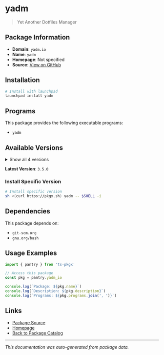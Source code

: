 # yadm

> Yet Another Dotfiles Manager

## Package Information

- **Domain**: `yadm.io`
- **Name**: `yadm`
- **Homepage**: Not specified
- **Source**: [View on GitHub](https://github.com/pkgxdev/pantry/tree/main/projects/yadm.io/package.yml)

## Installation

```bash
# Install with launchpad
launchpad install yadm
```

## Programs

This package provides the following executable programs:

- `yadm`

## Available Versions

<details>
<summary>Show all 4 versions</summary>

- `3.5.0`, `3.4.0`, `3.3.0`, `3.2.2`

</details>

**Latest Version**: `3.5.0`

### Install Specific Version

```bash
# Install specific version
sh <(curl https://pkgx.sh) yadm -- $SHELL -i
```

## Dependencies

This package depends on:

- `git-scm.org`
- `gnu.org/bash`

## Usage Examples

```typescript
import { pantry } from 'ts-pkgx'

// Access this package
const pkg = pantry.yadm_io

console.log(`Package: ${pkg.name}`)
console.log(`Description: ${pkg.description}`)
console.log(`Programs: ${pkg.programs.join(', ')}`)
```

## Links

- [Package Source](https://github.com/pkgxdev/pantry/tree/main/projects/yadm.io/package.yml)
- [Homepage](#)
- [Back to Package Catalog](../package-catalog.md)

---

*This documentation was auto-generated from package data.*
